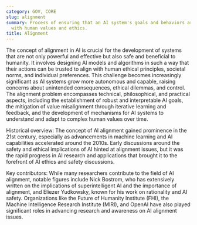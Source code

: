 ```yaml
---
category: GOV, CORE
slug: alignment
summary: Process of ensuring that an AI system's goals and behaviors are consistent
  with human values and ethics.
title: Alignment
---
```


The concept of alignment in AI is crucial for the development of systems that are not only powerful and effective but also safe and beneficial to humanity. It involves designing AI models and algorithms in such a way that their actions can be trusted to align with human ethical principles, societal norms, and individual preferences. This challenge becomes increasingly significant as AI systems grow more autonomous and capable, raising concerns about unintended consequences, ethical dilemmas, and control. The alignment problem encompasses technical, philosophical, and practical aspects, including the establishment of robust and interpretable AI goals, the mitigation of value misalignment through iterative learning and feedback, and the development of mechanisms for AI systems to understand and adapt to complex human values over time.

Historical overview: The concept of AI alignment gained prominence in the 21st century, especially as advancements in machine learning and AI capabilities accelerated around the 2010s. Early discussions around the safety and ethical implications of AI hinted at alignment issues, but it was the rapid progress in AI research and applications that brought it to the forefront of AI ethics and safety discussions.

Key contributors: While many researchers contribute to the field of AI alignment, notable figures include Nick Bostrom, who has extensively written on the implications of superintelligent AI and the importance of alignment, and Eliezer Yudkowsky, known for his work on rationality and AI safety. Organizations like the Future of Humanity Institute (FHI), the Machine Intelligence Research Institute (MIRI), and OpenAI have also played significant roles in advancing research and awareness on AI alignment issues.